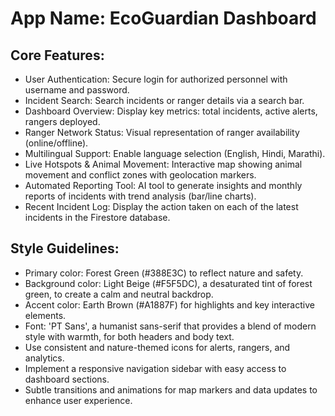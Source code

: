 # **App Name**: EcoGuardian Dashboard

## Core Features:

- User Authentication: Secure login for authorized personnel with username and password.
- Incident Search: Search incidents or ranger details via a search bar.
- Dashboard Overview: Display key metrics: total incidents, active alerts, rangers deployed.
- Ranger Network Status: Visual representation of ranger availability (online/offline).
- Multilingual Support: Enable language selection (English, Hindi, Marathi).
- Live Hotspots & Animal Movement: Interactive map showing animal movement and conflict zones with geolocation markers.
- Automated Reporting Tool: AI tool to generate insights and monthly reports of incidents with trend analysis (bar/line charts).
- Recent Incident Log: Display the action taken on each of the latest incidents in the Firestore database.

## Style Guidelines:

- Primary color: Forest Green (#388E3C) to reflect nature and safety.
- Background color: Light Beige (#F5F5DC), a desaturated tint of forest green, to create a calm and neutral backdrop.
- Accent color: Earth Brown (#A1887F) for highlights and key interactive elements.
- Font: 'PT Sans', a humanist sans-serif that provides a blend of modern style with warmth, for both headers and body text.
- Use consistent and nature-themed icons for alerts, rangers, and analytics.
- Implement a responsive navigation sidebar with easy access to dashboard sections.
- Subtle transitions and animations for map markers and data updates to enhance user experience.